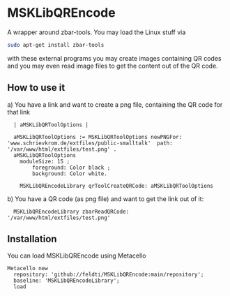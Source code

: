 # MSKLibQREncode
A wrapper around zbar-tools. You may load the Linux stuff via

```Bash
sudo apt-get install zbar-tools
```

with these external programs you may create images containing QR codes and you may even read image files to get the content out of the QR code.

## How to use it

a) You have a link and want to create a png file, containing the QR code for that link

```Smalltalk
  | aMSKLibQRToolOptions |

  aMSKLibQRToolOptions := MSKLibQRToolOptions newPNGFor: 'www.schrievkrom.de/extfiles/public-smalltalk'  path: '/var/www/html/extfiles/test.png' .
  aMSKLibQRToolOptions
    moduleSize: 15 ;
		foreground: Color black ;
		background: Color white.

	MSKLibQREncodeLibrary qrToolCreateQRCode: aMSKLibQRToolOptions
```

b) You have a QR code (as png file) and want to get the link out of it:

```Smalltalk
  MSKLibQREncodeLibrary zbarReadQRCode: '/var/www/html/extfiles/test.png' 
```

## Installation

You can load MSKLibQREncode using Metacello

```Smalltalk
Metacello new
  repository: 'github://feldti/MSKLibQREncode:main/repository';
  baseline: 'MSKLibQREncodeLibrary';
  load
```
